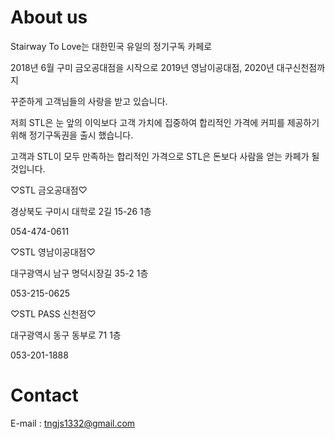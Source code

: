 # About us
 Stairway To Love는 대한민국 유일의 정기구독 카페로
 
2018년 6월 구미 금오공대점을 시작으로 2019년 영남이공대점, 2020년 대구신천점까지

꾸준하게 고객님들의 사랑을 받고 있습니다.

저희 STL은 눈 앞의 이익보다 고객 가치에 집중하여 합리적인 가격에 커피를 제공하기 위해 정기구독권을 출시 했습니다.

고객과 STL이 모두 만족하는 합리적인 가격으로 STL은 돈보다 사람을 얻는 카페가 될 것입니다.



♡STL 금오공대점♡

경상북도 구미시 대학로 2길 15-26 1층

054-474-0611

♡STL 영남이공대점♡

대구광역시 남구 명덕시장길 35-2 1층

053-215-0625

♡STL PASS 신천점♡

대구광역시 동구 동부로 71 1층

053-201-1888
  
  
# Contact
 E-mail : tngjs1332@gmail.com
 
